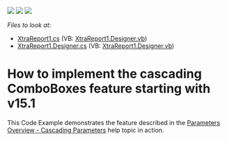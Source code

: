 <!-- default badges list -->
![](https://img.shields.io/endpoint?url=https://codecentral.devexpress.com/api/v1/VersionRange/128601446/15.1.3%2B)
[![](https://img.shields.io/badge/Open_in_DevExpress_Support_Center-FF7200?style=flat-square&logo=DevExpress&logoColor=white)](https://supportcenter.devexpress.com/ticket/details/T271639)
[![](https://img.shields.io/badge/📖_How_to_use_DevExpress_Examples-e9f6fc?style=flat-square)](https://docs.devexpress.com/GeneralInformation/403183)
<!-- default badges end -->
<!-- default file list -->
*Files to look at*:

* [XtraReport1.cs](./CS/WindowsFormsApplication1/XtraReport1.cs) (VB: [XtraReport1.Designer.vb](./VB/WindowsFormsApplication1/XtraReport1.Designer.vb))
* [XtraReport1.Designer.cs](./CS/WindowsFormsApplication1/XtraReport1.Designer.cs) (VB: [XtraReport1.Designer.vb](./VB/WindowsFormsApplication1/XtraReport1.Designer.vb))
<!-- default file list end -->
# How to implement the cascading ComboBoxes feature starting with v15.1 


This Code Example demonstrates the feature described in the <a href="https://documentation.devexpress.com/XtraReports/CustomDocument9997.aspx">Parameters Overview - Cascading Parameters</a> help topic in action.

<br/>


